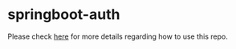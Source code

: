 # springboot-auth

Please check [here](https://github.com/sorin86-dan/springboot-auth-db/blob/master/README.md) for more details regarding how to use this repo.
